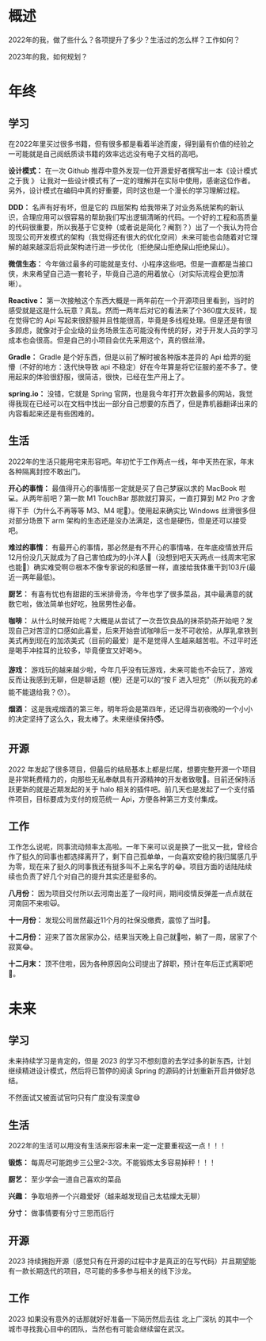 
# 概述

2022年的我，做了些什么？各项提升了多少？生活过的怎么样？工作如何？

2023年的我，如何规划？

# 年终

## 学习

在2022年里买过很多书籍，但有很多都是看着半途而废，得到最有价值的经验之一可能就是自己阅纸质读书籍的效率远远没有电子文档的高吧。

**设计模式：** 在一次 Github 推荐中意外发现一位开源爱好者撰写出一本《设计模式之于我 》 让我对一些设计模式有了一定的理解并在实际中使用，感谢这位作者。另外，设计模式在编码中真的好重要，同时这也是一个漫长的学习理解过程。

**DDD：** 名声有好有坏，但是它的 四层架构 给我带来了对业务系统架构的新认识，合理应用可以很容易的帮助我们写出逻辑清晰的代码。一个好的工程和高质量的代码很重要，所以我基于它变种（或者说是简化？阉割？）出了一个我认为符合现现公司开发模式的架构（我觉得还有很大的优化空间）未来可能也会随着对它理解的越来越深后将此架构进行进一步优化（拒绝屎山拒绝屎山拒绝屎山）。

**微信生态：** 今年做过最多的可能就是支付、小程序这些吧。但是一直都是当接口侠，未来希望自己造一套轮子，毕竟自己造的用着放心（对实际流程会更加清晰）。

**Reactive：** 第一次接触这个东西大概是一两年前在一个开源项目里看到，当时的感受就是这是什么玩意？真乱。然而一两年后对它的看法来了个360度大反转，现在觉得它的 Api 写起来很舒服并且性能很高，毕竟是多线程处理。但是还是有很多顾虑，就像对于企业级的业务场景生态可能没有传统的好，对于开发人员的学习成本也会很高。但是自己的小项目会优先采用这个，真的很丝滑。

**Gradle：** Gradle 是个好东西，但是以前了解时被各种版本差异的 Api 给弄的挺懵（不好的地方：迭代快导致 api 不稳定）好在今年算是将它征服的差不多了。使用起来的体验很舒服，很简洁，很快，已经在生产用上了。

**spring.io：** 没错，它就是 Spring 官网，也是我今年打开次数最多的网站，我觉得我现在已经可以在文档中找出一部分自己想要的东西了，但是靠机器翻译出来的内容看起来还是有些困难的。

## 生活

2022年的生活只能用宅来形容吧。年初忙于工作两点一线，年中天热在家，年末各种隔离封控不敢出门。

**开心的事情：** 最值得开心的事情那一定就是买了自己梦寐以求的 MacBook 啦💻。从两年前吧？第一款 M1 TouchBar 那款就打算买，一直打算到 M2 Pro 才舍得下手（为什么不再等等 M3、M4 呢🤔）。使用起来确实比 Windows 丝滑很多但对部分场景下 arm 架构的生态还是没办法满足，这也是硬伤，但是还可以接受吧。

**难过的事情：** 有最开心的事情，那必然是有不开心的事情咯，在年底疫情放开后12月份没几天就成为了自己害怕成为的小洋人🐑（没想到吧天天两点一线周末宅家也能🐑）确实难受啊😣根本不像专家说的和感冒一样，直接给我体重干到103斤(最近一两年最低)。

**厨艺：** 有喜有忧也有甜甜的玉米排骨汤，今年也学了很多菜品，其中最满意的就数它啦，做法简单也好吃，独居男性必备。

**咖啡：** 从什么时候开始呢？大概是从尝试了一次吾饮良品的抹茶奶茶开始吧？发现自己对苦涩的口感如此喜爱，后来开始尝试咖啡后一发不可收拾，从厚乳拿铁到美式再到现在的加浓美式（目前的最爱）是不是觉得人生越来越苦啦。不过平时还是喝手冲挂耳的比较多，毕竟便宜又好喝☕️。

**游戏：** 游戏玩的越来越少啦，今年几乎没有玩游戏，未来可能也不会玩了，游戏反而让我感到无聊，但是聊话题（梗）还是可以的“按 F 进入坦克”（所以我充的💰能不能退给我？😯）。

**烟酒：** 这是我戒烟酒的第三年，明年将会是第四年，还记得当初夜晚的一个小小的决定坚持了这么久，我太棒了。未来继续保持🚭。

## 开源

2022 年发起了很多项目，但最后的结局基本上都是烂尾，想要完整开源一个项目是非常耗费精力的，向那些无私奉献具有开源精神的开发者致敬🫡。目前还保持活跃更新的就是近期发起的关于 halo 相关的插件吧。前几天也是发起了一个支付插件项目，目标要成为支付的规范统一 Api，方便各种第三方支付集成。

## 工作

工作怎么说呢，同事流动频率太高啦。一年下来可以说是换了一批又一批，曾经合作了挺久的同事也都选择离开了，剩下自己孤单单，一向喜欢安稳的我归属感几乎为零，现在来了挺久的同事我还有挺多叫不上来名字的😂。项目方面的话陆陆续续也负责了好几个对自己的提升其实还是挺多的。

**八月份：** 因为项目交付所以去河南出差了一段时间，期间疫情反弹差一点点就在河南回不来啦🙀。

**十一月份：** 发现公司居然最近11个月的社保没缴费，震惊了当时🤯。

**十二月份：** 迎来了首次居家办公，结果当天晚上自己就🐑啦，躺了一周，居家了个寂寞😂。

**十二月末：** 顶不住啦，因为各种原因向公司提出了辞职，预计在年后正式离职吧👋。

# 未来

## 学习

未来持续学习是肯定的，但是 2023 的学习不想刻意的去学过多的新东西，计划继续精进设计模式，然后将已暂停的阅读 Spring 的源码的计划重新开启并做好总结。

不然面试又被面试官叼只有广度没有深度😅

## 生活

2022年的生活可以用没有生活来形容未来一定一定要重视这一点！！！

**锻炼：** 每周尽可能跑步三公里2-3次。不能锻炼太多容易掉秤！！！

**厨艺：** 至少学会一道自己喜欢的菜品

**兴趣：** 争取培养一个兴趣爱好（越来越发现自己太枯燥太无聊）

**分寸：** 做事情要有分寸三思而后行

## 开源

2023 持续拥抱开源（感觉只有在开源的过程中才是真正的在写代码）并且期望能有一款长期迭代的项目，尽可能的多多参与相关的线下沙龙。

## 工作

2023 如果没有意外的话那就好好准备一下简历然后去往 北上广深杭 的其中一个城市寻找我心目中的团队，当然也有可能会继续留在武汉。